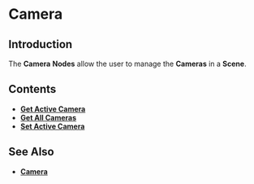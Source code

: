 # Camera


## Introduction

The **Camera** **Nodes** allow the user to manage the **Cameras** in a **Scene**.

## Contents

* [**Get Active Camera**](get-active-camera.md)
* [**Get All Cameras**](get-all-cameras.md)
* [**Set Active Camera**](set-active-camera.md)

## See Also

* [**Camera**](../../../objects-and-types/scene-objects/camera.md)